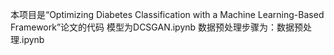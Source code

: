 本项目是“Optimizing Diabetes Classification with a Machine Learning-Based Framework”论文的代码
模型为DCSGAN.ipynb
数据预处理步骤为：数据预处理.ipynb
